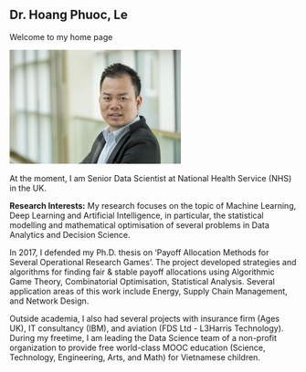 ## Dr. Hoang Phuoc, Le 

Welcome to my home page

<img src="./images/PhilipLe.jpg" width="300">

At the moment, I am Senior Data Scientist at National Health Service (NHS) in the UK.

**Research Interests:** My research focuses on the topic of Machine Learning, Deep Learning and Artificial Intelligence, in particular, the statistical modelling and mathematical optimisation of several problems in Data Analytics and Decision Science.

In 2017, I defended my Ph.D. thesis on ‘Payoff Allocation Methods for Several Operational Research Games’. The project developed strategies and algorithms for finding fair & stable payoff allocations using Algorithmic Game Theory, Combinatorial Optimisation, Statistical Analysis. Several application areas of this work include Energy, Supply Chain Management, and Network Design.

Outside academia, I also had several projects with insurance firm (Ages UK), IT consultancy (IBM), and aviation (FDS Ltd - L3Harris Technology).  During my freetime, I am leading the Data Science team of a non-profit organization to provide free world-class MOOC education (Science, Technology, Engineering, Arts, and Math) for Vietnamese children.
